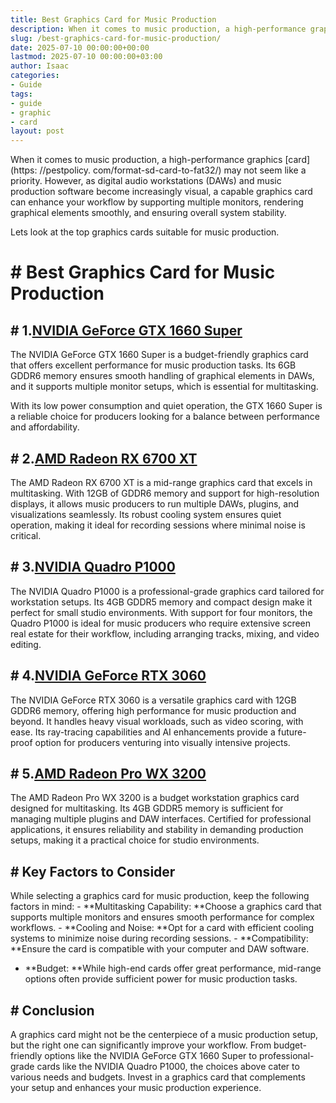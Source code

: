 ```yaml
---
title: Best Graphics Card for Music Production
description: When it comes to music production, a high-performance graphics card may not seem like a priority. However, as digital audio workstations DAWs and music...
slug: /best-graphics-card-for-music-production/
date: 2025-07-10 00:00:00+00:00
lastmod: 2025-07-10 00:00:00+03:00
author: Isaac
categories:
- Guide
tags:
- guide
- graphic
- card
layout: post
---
```


When it comes to music production, a high-performance graphics [card](https: //pestpolicy. com/format-sd-card-to-fat32/) may not seem like a priority. However, as digital audio workstations (DAWs) and music production software become increasingly visual, a capable graphics card can enhance your workflow by supporting multiple monitors, rendering graphical elements smoothly, and ensuring overall system stability.

Lets look at the top graphics cards suitable for music production.

# # Best Graphics Card for Music Production

## # 1.[NVIDIA GeForce GTX 1660 Super](https://www.amazon.com/dp/B0971MKV29?tag=p-policy-20)

The NVIDIA GeForce GTX 1660 Super is a budget-friendly graphics card that offers excellent performance for music production tasks. Its 6GB GDDR6 memory ensures smooth handling of graphical elements in DAWs, and it supports multiple monitor setups, which is essential for multitasking.

With its low power consumption and quiet operation, the GTX 1660 Super is a reliable choice for producers looking for a balance between performance and affordability.

## # 2.[AMD Radeon RX 6700 XT](https://www.amazon.com/dp/B08J6F174Z?tag=p-policy-20)

The AMD Radeon RX 6700 XT is a mid-range graphics card that excels in multitasking. With 12GB of GDDR6 memory and support for high-resolution displays, it allows music producers to run multiple DAWs, plugins, and visualizations seamlessly. Its robust cooling system ensures quiet operation, making it ideal for recording sessions where minimal noise is critical.

## # 3.[NVIDIA Quadro P1000](https://www.amazon.com/dp/B097CX86QG?tag=p-policy-20)

The NVIDIA Quadro P1000 is a professional-grade graphics card tailored for workstation setups. Its 4GB GDDR5 memory and compact design make it perfect for small studio environments. With support for four monitors, the Quadro P1000 is ideal for music producers who require extensive screen real estate for their workflow, including arranging tracks, mixing, and video editing.

## # 4.[NVIDIA GeForce RTX 3060](https://www.amazon.com/dp/B07Z3H4X3P?tag=p-policy-20)

The NVIDIA GeForce RTX 3060 is a versatile graphics card with 12GB GDDR6 memory, offering high performance for music production and beyond. It handles heavy visual workloads, such as video scoring, with ease. Its ray-tracing capabilities and AI enhancements provide a future-proof option for producers venturing into visually intensive projects.

## # 5.[AMD Radeon Pro WX 3200](https://www.amazon.com/dp/B08YKXH6P9?tag=p-policy-20)

The AMD Radeon Pro WX 3200 is a budget workstation graphics card designed for multitasking. Its 4GB GDDR5 memory is sufficient for managing multiple plugins and DAW interfaces. Certified for professional applications, it ensures reliability and stability in demanding production setups, making it a practical choice for studio environments.

## # Key Factors to Consider

While selecting a graphics card for music production, keep the following factors in mind: - **Multitasking Capability: **Choose a graphics card that supports multiple monitors and ensures smooth performance for complex workflows. - **Cooling and Noise: **Opt for a card with efficient cooling systems to minimize noise during recording sessions. - **Compatibility: **Ensure the card is compatible with your computer and DAW software.

- **Budget: **While high-end cards offer great performance, mid-range options often provide sufficient power for music production tasks.

## # Conclusion

A graphics card might not be the centerpiece of a music production setup, but the right one can significantly improve your workflow. From budget-friendly options like the NVIDIA GeForce GTX 1660 Super to professional-grade cards like the NVIDIA Quadro P1000, the choices above cater to various needs and budgets. Invest in a graphics card that complements your setup and enhances your music production experience.
